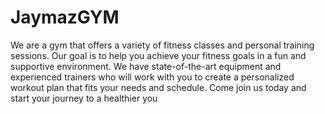 # JaymazGYM
We are a gym that offers a variety of fitness classes and personal training sessions. Our goal is to help you achieve your fitness goals in a fun and supportive environment. We have state-of-the-art equipment and experienced trainers who will work with you to create a personalized workout plan that fits your needs and schedule. Come join us today and start your journey to a healthier you
